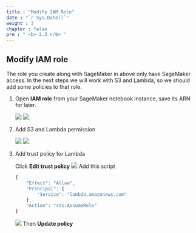 ```yaml
---
title : "Modify IAM Role"
date : "`r Sys.Date()`"
weight : 3
chapter : false
pre : " <b> 2.3 </b> "
---
```


## Modify IAM role

The role you create along with SageMaker in above only have SageMaker access. In the next steps we will work with S3 and Lambda, so we should add some policies to that role.

1. Open **IAM role** from your SageMaker notebook instance, save its ARN for later.
    
    ![](../../images/lambda/014-runpredict.png)
    ![](../../images/lambda/015.png)
2. Add S3 and Lambda permission
    
    ![](../../images/lambda/003.png)
    ![](../../images/lambda/002.png)

3. Add trust policy for Lambda
    
    
    Click **Edit trust policy**
    ![](../../images/lambda/006.png)
    Add this script
    ```jsx
    {
        "Effect": "Allow",
        "Principal": {
            "Service": "lambda.amazonaws.com"
        },
        "Action": "sts:AssumeRole"
    }
    ```
    ![](../../images/lambda/008.png)
    Then **Update policy**